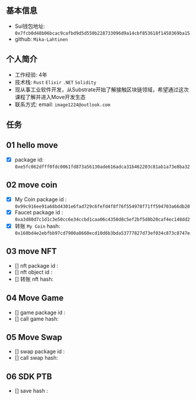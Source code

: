 ## 基本信息
- Sui钱包地址: `0x7fcb0d48b06bcac9cafbd9d5d550b228733096d9a14cbf853618f1458369ba15`
- github: `Mika-Lahtinen`

## 个人简介
- 工作经验: 4年
- 技术栈: `Rust` `Elixir` `.NET` `Solidity`
- 现从事工业软件开发，从Substrate开始了解接触区块链领域，希望通过这次课程了解并进入Move开发生态
- 联系方式: email: `image1224@outlook.com`

## 任务

##   01 hello move
- [x] package id: `0xe5fc062dfff0fdc0061fd873a56130ade616adca31b462203c81ab1a73e8ba32`

##   02 move coin
- [x] My Coin package id : `0x99c916ee91a68bd4301e6fad729c6fefd4f8f76f554978f71ff594703a66db20`
- [x] Faucet package id : `0xa3d80d7c1d1c3e50cc6e34ccbd1caa06c4350d8c5ef2bf5d8b20caf4ec148dd2`
- [x] 转账 `My Coin` hash: `0x160bd4e2ebfbb97cd7900a8660ecd10d6b3bda53777827d73ef034c873c8747e`

##   03 move NFT
- [] nft package id :
- [] nft object id :
- [] 转账 nft  hash:

##   04 Move Game
- [] game package id :
- [] call game hash:

##   05 Move Swap
- [] swap package id :
- [] call swap hash:

##   06 SDK PTB
- [] save hash :
